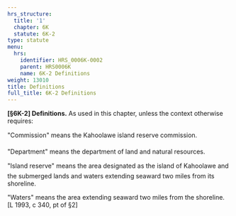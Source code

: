 ```yaml
---
hrs_structure:
  title: '1'
  chapter: 6K
  statute: 6K-2
type: statute
menu:
  hrs:
    identifier: HRS_0006K-0002
    parent: HRS0006K
    name: 6K-2 Definitions
weight: 13010
title: Definitions
full_title: 6K-2 Definitions
---
```

**[§6K-2] Definitions.** As used in this chapter, unless the context otherwise requires:

"Commission" means the Kahoolawe island reserve commission.

"Department" means the department of land and natural resources.

"Island reserve" means the area designated as the island of Kahoolawe and the submerged lands and waters extending seaward two miles from its shoreline.

"Waters" means the area extending seaward two miles from the shoreline. [L 1993, c 340, pt of §2]